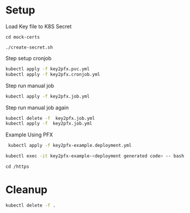 # Setup

Load Key file to K8S Secret
```
cd mock-certs

./create-secret.sh
```

Step setup cronjob
```bash
kubectl apply -f key2pfx.pvc.yml
kubectl apply -f key2pfx.cronjob.yml
```

Step run manual job 
```bash
kubectl apply -f key2pfx.job.yml
```

Step run  manual job again

```bash
kubectl delete -f  key2pfx.job.yml
kubectl apply -f  key2pfx.job.yml
```


Example Using PFX

```bash
 kubectl apply -f key2pfx-example.deployment.yml 
```

```bash
kubectl exec -it key2pfx-example-<deployment generated code> -- bash
```

```
cd /https
```

# Cleanup
```bash
kubectl delete -f .
```